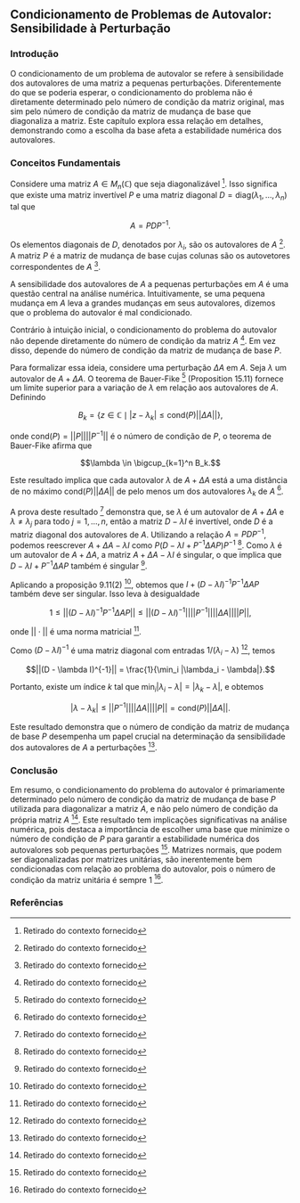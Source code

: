 ## Condicionamento de Problemas de Autovalor: Sensibilidade à Perturbação

### Introdução
O condicionamento de um problema de autovalor se refere à sensibilidade dos autovalores de uma matriz a pequenas perturbações. Diferentemente do que se poderia esperar, o condicionamento do problema não é diretamente determinado pelo número de condição da matriz original, mas sim pelo número de condição da matriz de mudança de base que diagonaliza a matriz. Este capítulo explora essa relação em detalhes, demonstrando como a escolha da base afeta a estabilidade numérica dos autovalores.

### Conceitos Fundamentais
Considere uma matriz $A \in M_n(\mathbb{C})$ que seja diagonalizável [^569]. Isso significa que existe uma matriz invertível $P$ e uma matriz diagonal $D = \text{diag}(\lambda_1, \dots, \lambda_n)$ tal que

$$A = PDP^{-1}.$$

Os elementos diagonais de $D$, denotados por $\lambda_i$, são os autovalores de $A$ [^569]. A matriz $P$ é a matriz de mudança de base cujas colunas são os autovetores correspondentes de $A$ [^569].

A sensibilidade dos autovalores de $A$ a pequenas perturbações em $A$ é uma questão central na análise numérica. Intuitivamente, se uma pequena mudança em $A$ leva a grandes mudanças em seus autovalores, dizemos que o problema do autovalor é mal condicionado.

Contrário à intuição inicial, o condicionamento do problema do autovalor não depende diretamente do número de condição da matriz $A$ [^569]. Em vez disso, depende do número de condição da matriz de mudança de base $P$.

Para formalizar essa ideia, considere uma perturbação $\Delta A$ em $A$. Seja $\lambda$ um autovalor de $A + \Delta A$. O teorema de Bauer-Fike [^569] (Proposition 15.11) fornece um limite superior para a variação de $\lambda$ em relação aos autovalores de $A$. Definindo

$$B_k = \{z \in \mathbb{C} \mid |z - \lambda_k| \leq \text{cond}(P) ||\Delta A||\},$$

onde $\text{cond}(P) = ||P|| ||P^{-1}||$ é o número de condição de $P$, o teorema de Bauer-Fike afirma que

$$\lambda \in \bigcup_{k=1}^n B_k.$$

Este resultado implica que cada autovalor $\lambda$ de $A + \Delta A$ está a uma distância de no máximo $\text{cond}(P) ||\Delta A||$ de pelo menos um dos autovalores $\lambda_k$ de $A$ [^570].

A prova deste resultado [^570] demonstra que, se $\lambda$ é um autovalor de $A + \Delta A$ e $\lambda \neq \lambda_j$ para todo $j = 1, \dots, n$, então a matriz $D - \lambda I$ é invertível, onde $D$ é a matriz diagonal dos autovalores de $A$. Utilizando a relação $A = PDP^{-1}$, podemos reescrever $A + \Delta A - \lambda I$ como $P(D - \lambda I + P^{-1} \Delta A P)P^{-1}$ [^570]. Como $\lambda$ é um autovalor de $A + \Delta A$, a matriz $A + \Delta A - \lambda I$ é singular, o que implica que $D - \lambda I + P^{-1} \Delta A P$ também é singular [^570].

Aplicando a proposição 9.11(2) [^570], obtemos que $I + (D - \lambda I)^{-1} P^{-1} \Delta A P$ também deve ser singular. Isso leva à desigualdade

$$1 \leq ||(D - \lambda I)^{-1} P^{-1} \Delta A P|| \leq ||(D - \lambda I)^{-1}|| ||P^{-1}|| ||\Delta A|| ||P||,$$

onde $|| \cdot ||$ é uma norma matricial [^570].

Como $(D - \lambda I)^{-1}$ é uma matriz diagonal com entradas $1/(\lambda_i - \lambda)$ [^570], temos

$$||(D - \lambda I)^{-1}|| = \frac{1}{\min_i |\lambda_i - \lambda|}.$$

Portanto, existe um índice $k$ tal que $\min_i |\lambda_i - \lambda| = |\lambda_k - \lambda|$, e obtemos

$$|\lambda - \lambda_k| \leq ||P^{-1}|| ||\Delta A|| ||P|| = \text{cond}(P) ||\Delta A||.$$

Este resultado demonstra que o número de condição da matriz de mudança de base $P$ desempenha um papel crucial na determinação da sensibilidade dos autovalores de $A$ a perturbações [^570].

### Conclusão
Em resumo, o condicionamento do problema do autovalor é primariamente determinado pelo número de condição da matriz de mudança de base $P$ utilizada para diagonalizar a matriz $A$, e não pelo número de condição da própria matriz $A$ [^569]. Este resultado tem implicações significativas na análise numérica, pois destaca a importância de escolher uma base que minimize o número de condição de $P$ para garantir a estabilidade numérica dos autovalores sob pequenas perturbações [^570]. Matrizes normais, que podem ser diagonalizadas por matrizes unitárias, são inerentemente bem condicionadas com relação ao problema do autovalor, pois o número de condição da matriz unitária é sempre 1 [^571].

### Referências
[^569]: Retirado do contexto fornecido
[^570]: Retirado do contexto fornecido
[^571]: Retirado do contexto fornecido
<!-- END -->